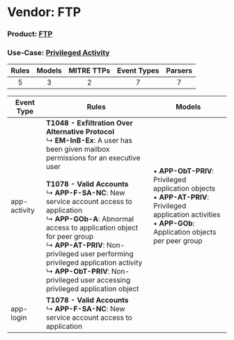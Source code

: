 Vendor: FTP
===========
### Product: [FTP](../ds_ftp_ftp.md)
### Use-Case: [Privileged Activity](../../../../UseCases/uc_privileged_activity.md)

| Rules | Models | MITRE TTPs | Event Types | Parsers |
|:-----:|:------:|:----------:|:-----------:|:-------:|
|   5   |   3    |     2      |      7      |    7    |

| Event Type   | Rules                                                                                                                                                                                                                                                                                                                                                                                                                                                                                                               | Models                                                                                                                                                                      |
| ------------ | ------------------------------------------------------------------------------------------------------------------------------------------------------------------------------------------------------------------------------------------------------------------------------------------------------------------------------------------------------------------------------------------------------------------------------------------------------------------------------------------------------------------- | --------------------------------------------------------------------------------------------------------------------------------------------------------------------------- |
| app-activity | <b>T1048 - Exfiltration Over Alternative Protocol</b><br> ↳ <b>EM-InB-Ex</b>: A user has been given mailbox permissions for an executive user<br><br><b>T1078 - Valid Accounts</b><br> ↳ <b>APP-F-SA-NC</b>: New service account access to application<br> ↳ <b>APP-GOb-A</b>: Abnormal access to application object for peer group<br> ↳ <b>APP-AT-PRIV</b>: Non-privileged user performing privileged application activity<br> ↳ <b>APP-ObT-PRIV</b>: Non-privileged user accessing privileged application object |  • <b>APP-ObT-PRIV</b>: Privileged application objects<br> • <b>APP-AT-PRIV</b>: Privileged application activities<br> • <b>APP-GOb</b>: Application objects per peer group |
| app-login    | <b>T1078 - Valid Accounts</b><br> ↳ <b>APP-F-SA-NC</b>: New service account access to application                                                                                                                                                                                                                                                                                                                                                                                                                   |                                                                                                                                                                             |